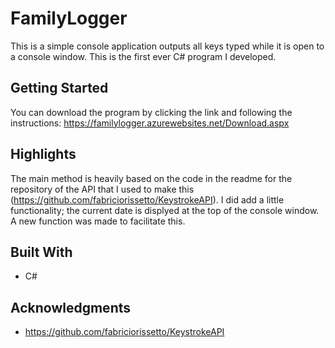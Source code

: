 # FamilyLogger

This is a simple console application outputs all keys typed while it is open to a console window. This is the first ever C# program I developed.

## Getting Started

You can download the program by clicking the link and following the instructions: https://familylogger.azurewebsites.net/Download.aspx

## Highlights

The main method is heavily based on the code in the readme for the repository of the API that I used to make this (https://github.com/fabriciorissetto/KeystrokeAPI). I did add a little functionality; the current date is displyed at the top of the console window. A new function was made to facilitate this.

## Built With

* C#

## Acknowledgments

* https://github.com/fabriciorissetto/KeystrokeAPI
